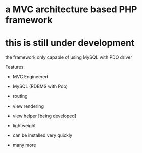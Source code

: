 # a MVC architecture based PHP framework

# this is still under development


the framework only capable of using MySQL with PDO driver



Features:

* MVC Engineered

* MySQL (RDBMS with Pdo)

* routing

* view rendering 

* view helper [being developed]
* lightweight
* can be installed very quickly 
* many more
